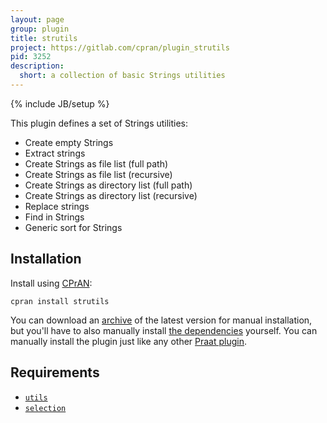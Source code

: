 ```yaml
---
layout: page
group: plugin
title: strutils
project: https://gitlab.com/cpran/plugin_strutils
pid: 3252
description:
  short: a collection of basic Strings utilities
---
```

{% include JB/setup %}

This plugin defines a set of Strings utilities:

* Create empty Strings
* Extract strings
* Create Strings as file list (full path)
* Create Strings as file list (recursive)
* Create Strings as directory list (full path)
* Create Strings as directory list (recursive)
* Replace strings
* Find in Strings
* Generic sort for Strings

## Installation

Install using [CPrAN][]:

    cpran install strutils

You can download an [archive][] of the latest version for manual installation,
but you'll have to also manually install [the dependencies](#requirements)
yourself. You can manually install the plugin just like any other [Praat
plugin][plugins].

[plugins]: http://www.fon.hum.uva.nl/praat/manual/plug-ins.html
[archive]: https://gitlab.com/cpran/plugin_strutils/repository/archive.zip
[cpran]:   https://cpran.net

## Requirements

* [`utils`](/plugins/utils)
* [`selection`](/plugins/selection)
